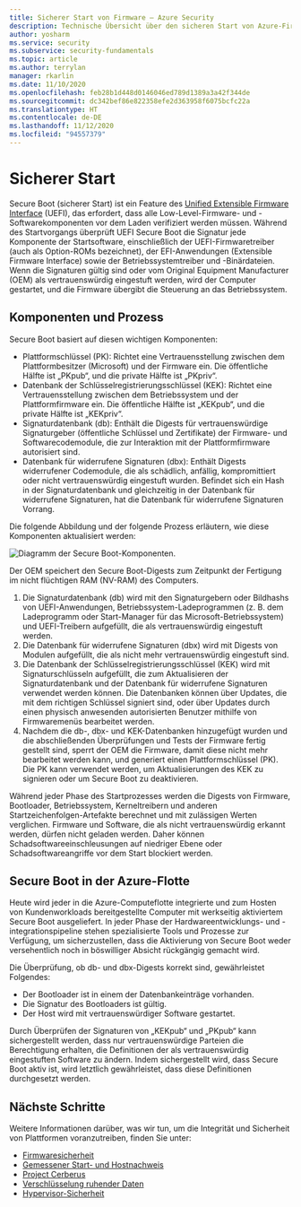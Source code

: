 ```yaml
---
title: Sicherer Start von Firmware – Azure Security
description: Technische Übersicht über den sicheren Start von Azure-Firmware.
author: yosharm
ms.service: security
ms.subservice: security-fundamentals
ms.topic: article
ms.author: terrylan
manager: rkarlin
ms.date: 11/10/2020
ms.openlocfilehash: feb28b1d448d0146046ed789d1389a3a42f344de
ms.sourcegitcommit: dc342bef86e822358efe2d363958f6075bcfc22a
ms.translationtype: HT
ms.contentlocale: de-DE
ms.lasthandoff: 11/12/2020
ms.locfileid: "94557379"
---
```

# <a name="secure-boot"></a>Sicherer Start

Secure Boot (sicherer Start) ist ein Feature des [Unified Extensible Firmware Interface](https://en.wikipedia.org/wiki/Unified_Extensible_Firmware_Interface) (UEFI), das erfordert, dass alle Low-Level-Firmware- und -Softwarekomponenten vor dem Laden verifiziert werden müssen. Während des Startvorgangs überprüft UEFI Secure Boot die Signatur jede Komponente der Startsoftware, einschließlich der UEFI-Firmwaretreiber (auch als Option-ROMs bezeichnet), der EFI-Anwendungen (Extensible Firmware Interface) sowie der Betriebssystemtreiber und -Binärdateien. Wenn die Signaturen gültig sind oder vom Original Equipment Manufacturer (OEM) als vertrauenswürdig eingestuft werden, wird der Computer gestartet, und die Firmware übergibt die Steuerung an das Betriebssystem.

## <a name="components-and-process"></a>Komponenten und Prozess

Secure Boot basiert auf diesen wichtigen Komponenten:

- Plattformschlüssel (PK): Richtet eine Vertrauensstellung zwischen dem Plattformbesitzer (Microsoft) und der Firmware ein. Die öffentliche Hälfte ist „PKpub“, und die private Hälfte ist „PKpriv“.
- Datenbank der Schlüsselregistrierungsschlüssel (KEK): Richtet eine Vertrauensstellung zwischen dem Betriebssystem und der Plattformfirmware ein. Die öffentliche Hälfte ist „KEKpub“, und die private Hälfte ist „KEKpriv“.
- Signaturdatenbank (db): Enthält die Digests für vertrauenswürdige Signaturgeber (öffentliche Schlüssel und Zertifikate) der Firmware- und Softwarecodemodule, die zur Interaktion mit der Plattformfirmware autorisiert sind.
- Datenbank für widerrufene Signaturen (dbx): Enthält Digests widerrufener Codemodule, die als schädlich, anfällig, kompromittiert oder nicht vertrauenswürdig eingestuft wurden. Befindet sich ein Hash in der Signaturdatenbank und gleichzeitig in der Datenbank für widerrufene Signaturen, hat die Datenbank für widerrufene Signaturen Vorrang.

Die folgende Abbildung und der folgende Prozess erläutern, wie diese Komponenten aktualisiert werden:

![Diagramm der Secure Boot-Komponenten.](./media/secure-boot/secure-boot.png)

Der OEM speichert den Secure Boot-Digests zum Zeitpunkt der Fertigung im nicht flüchtigen RAM (NV-RAM) des Computers.

1. Die Signaturdatenbank (db) wird mit den Signaturgebern oder Bildhashs von UEFI-Anwendungen, Betriebssystem-Ladeprogrammen (z. B. dem Ladeprogramm oder Start-Manager für das Microsoft-Betriebssystem) und UEFI-Treibern aufgefüllt, die als vertrauenswürdig eingestuft werden.
2. Die Datenbank für widerrufene Signaturen (dbx) wird mit Digests von Modulen aufgefüllt, die als nicht mehr vertrauenswürdig eingestuft sind.
3. Die Datenbank der Schlüsselregistrierungsschlüssel (KEK) wird mit Signaturschlüsseln aufgefüllt, die zum Aktualisieren der Signaturdatenbank und der Datenbank für widerrufene Signaturen verwendet werden können. Die Datenbanken können über Updates, die mit dem richtigen Schlüssel signiert sind, oder über Updates durch einen physisch anwesenden autorisierten Benutzer mithilfe von Firmwaremenüs bearbeitet werden.
4. Nachdem die db-, dbx- und KEK-Datenbanken hinzugefügt wurden und die abschließenden Überprüfungen und Tests der Firmware fertig gestellt sind, sperrt der OEM die Firmware, damit diese nicht mehr bearbeitet werden kann, und generiert einen Plattformschlüssel (PK). Die PK kann verwendet werden, um Aktualisierungen des KEK zu signieren oder um Secure Boot zu deaktivieren.

Während jeder Phase des Startprozesses werden die Digests von Firmware, Bootloader, Betriebssystem, Kerneltreibern und anderen Startzeichenfolgen-Artefakte berechnet und mit zulässigen Werten verglichen. Firmware und Software, die als nicht vertrauenswürdig erkannt werden, dürfen nicht geladen werden. Daher können Schadsoftwareeinschleusungen auf niedriger Ebene oder Schadsoftwareangriffe vor dem Start blockiert werden.

## <a name="secure-boot-on-the-azure-fleet"></a>Secure Boot in der Azure-Flotte
Heute wird jeder in die Azure-Computeflotte integrierte und zum Hosten von Kundenworkloads bereitgestellte Computer mit werkseitig aktiviertem Secure Boot ausgeliefert. In jeder Phase der Hardwareentwicklungs- und -integrationspipeline stehen spezialisierte Tools und Prozesse zur Verfügung, um sicherzustellen, dass die Aktivierung von Secure Boot weder versehentlich noch in böswilliger Absicht rückgängig gemacht wird.

Die Überprüfung, ob db- und dbx-Digests korrekt sind, gewährleistet Folgendes:

- Der Bootloader ist in einem der Datenbankeinträge vorhanden.
- Die Signatur des Bootloaders ist gültig.
- Der Host wird mit vertrauenswürdiger Software gestartet.

 Durch Überprüfen der Signaturen von „KEKpub“ und „PKpub“ kann sichergestellt werden, dass nur vertrauenswürdige Parteien die Berechtigung erhalten, die Definitionen der als vertrauenswürdig eingestuften Software zu ändern. Indem sichergestellt wird, dass Secure Boot aktiv ist, wird letztlich gewährleistet, dass diese Definitionen durchgesetzt werden.

## <a name="next-steps"></a>Nächste Schritte
Weitere Informationen darüber, was wir tun, um die Integrität und Sicherheit von Plattformen voranzutreiben, finden Sie unter:

- [Firmwaresicherheit](firmware.md)
- [Gemessener Start- und Hostnachweis](measured-boot-host-attestation.md)
- [Project Cerberus](project-cerberus.md)
- [Verschlüsselung ruhender Daten](encryption-atrest.md)
- [Hypervisor-Sicherheit](hypervisor.md)